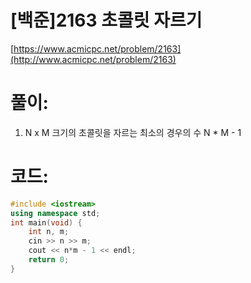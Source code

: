 # [백준]2163 초콜릿 자르기


[https://www.acmicpc.net/problem/2163](http://www.acmicpc.net/problem/2163)

# **풀이:**
1. N x M 크기의 초콜릿을 자르는 최소의 경우의 수 N * M - 1

# **코드:**

```C++
#include <iostream>
using namespace std;
int main(void) {
	int n, m;
	cin >> n >> m;
	cout << n*m - 1 << endl;
	return 0;
}
```


